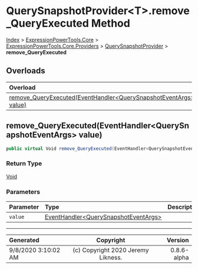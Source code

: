 ﻿# QuerySnapshotProvider&lt;T>.remove_QueryExecuted Method

[Index](../index.md) > [ExpressionPowerTools.Core](ExpressionPowerTools.Core.a.md) > [ExpressionPowerTools.Core.Providers](ExpressionPowerTools.Core.Providers.n.md) > [QuerySnapshotProvider<T>](ExpressionPowerTools.Core.Providers.QuerySnapshotProvider`1.cs.md) > **remove_QueryExecuted**



## Overloads

| Overload | Description |
| :-- | :-- |
| [remove_QueryExecuted(EventHandler&lt;QuerySnapshotEventArgs> value)](#remove_queryexecutedeventhandlerquerysnapshoteventargs-value) |  |
## remove_QueryExecuted(EventHandler&lt;QuerySnapshotEventArgs> value)



```csharp
public virtual Void remove_QueryExecuted(EventHandler<QuerySnapshotEventArgs> value)
```

### Return Type

 [Void](https://docs.microsoft.com/dotnet/api/system.void) 

### Parameters

| Parameter | Type | Description |
| :-- | :-- | :-- |
| `value` | [EventHandler&lt;QuerySnapshotEventArgs>](https://docs.microsoft.com/dotnet/api/system.eventhandler-1) |  |



---

| Generated | Copyright | Version |
| :-- | :-: | --: |
| 9/8/2020 3:10:02 AM | (c) Copyright 2020 Jeremy Likness. | 0.8.6-alpha |
